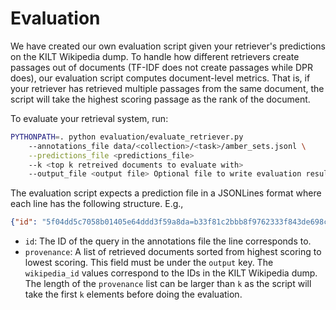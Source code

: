 # Evaluation

We have created our own evaluation script given your retriever's predictions on the KILT Wikipedia dump. 
To handle how different retrievers create passages out of documents (TF-IDF does not create passages while DPR does), our evaluation script computes document-level metrics.
 That is, if your retriever has retrieved multiple passages from the same document, the script will take the highest scoring passage as the rank of the document. 


To evaluate your retrieval system, run:
```bash
PYTHONPATH=. python evaluation/evaluate_retriever.py 
    --annotations_file data/<collection>/<task>/amber_sets.jsonl \
    --predictions_file <predictions_file>
    --k <top k retreived documents to evaluate with>
    --output_file <output file> Optional file to write evaluation results to. If not provided, results will be printed.
```

The evaluation script expects a prediction file in a JSONLines format where each line has the following structure. E.g.,
```JSON
{"id": "5f04dd5c7058b01405e64ddd3f59a8da=b33f81c2bbb8f9762333f843de698c8a", "output": {"provenance": [{"wikipedia_id": "6404979"}, {"wikipedia_id": "33169245"}, {"wikipedia_id": "5197325"}, ...]}}
```

* `id`: The ID of the query in the annotations file the line corresponds to.
* `provenance`: A list of retrieved documents sorted from highest scoring to lowest scoring. This field must be under the `output` key. The `wikipedia_id` values correspond to the IDs in the KILT Wikipedia dump. The length of the `provenance` list can be larger than `k` as the script will take the first `k` elements before doing the evaluation.
